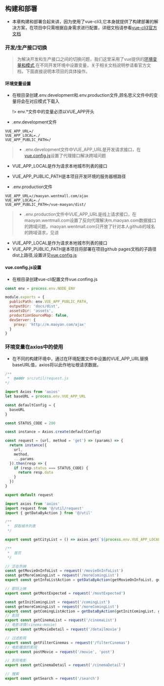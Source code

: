 ## 构建和部署

- 本章构建和部署合起来讲，因为使用了vue-cli3,它本身就提供了构建部署的解决方案，在项目中只需根据自身需求进行配置，详细文档请参看[vue-cli3官方文档](https://cli.vuejs.org/zh/guide/)

### 开发/生产接口切换

> 为解决开发和生产接口之间的切换问题，我们这里采用了vue提供的[环境变量和模式](https://cli.vuejs.org/zh/guide/mode-and-env.html#%E6%A8%A1%E5%BC%8F),在不同开发环境中设置变量，关于相关文档说明参请看官方文档，下面直接说明本项目的具体操作。

#### 环境变量设置

- 在根目录创建.env.development和.env.production文件,顾名思义文件中的变量将会在对应模式下载入
  
  !> env.*文件中的变量必须以VUE_APP开头

 - .env.development文件
  ```env
  VUE_APP_URL=/
  VUE_APP_LOCAL=./
  VUE_APP_PUBLIC_PATH=/
  ```
  >  - .env.development文件中VUE_APP_URL是开发请求接口，在[vue.config.js](vue.config.js设置)设置了代理接口解决跨域问题
   - VUE_APP_LOCAL是作为请求本地城市列表的接口
   - VUE_APP_PUBLIC_PATH是本项目开发环境的服务器根路径



  - .env.production文件
  ```env
  VUE_APP_URL=//maoyan.wentmall.com/ajax
  VUE_APP_LOCAL=./
  VUE_APP_PUBLIC_PATH=/vue-maoyan/dist/
  ```

  >  - .env.production文件中VUE_APP_URL是线上请求接口，在maoyan.wentmall.com设置了反向代理解决m.maoyan.com数据接口的跨域问题，maoyan.wentmall.com只开放了针对本人github的域名的跨域请求，见谅
   - VUE_APP_LOCAL是作为请求本地城市列表的接口
   - VUE_APP_PUBLIC_PATH是本项目将部署在项目github pages文档的子路径dist上路径,设置详见[vue.config.js](vue.config.js设置)
 
#### vue.config.js设置

- 在根目录创建vue-cli配置文件vue.confing.js


```js
const env = process.env.NODE_ENV

module.exports = {
  publicPath: env.VUE_APP_PUBLIC_PATH,
  outputDir: 'docs/dist',
  assetsDir: 'assets',
  productionSourceMap: false,
  devServer: {
    proxy: 'http://m.maoyan.com/ajax'
  }
}

```

### 环境变量在axios中的使用

- 在不同的构建环境中，通过在环境配置文件中设置的VUE_APP_URL替换baseURL值，axios将以此作地址根请求数据，

```js
/**
 *  @addr src/util/request.js
*/

import Axios from 'axios'
let baseURL = process.env.VUE_APP_URL

const defaultConfig = {
  baseURL
}

const STATUS_CODE = 200

const instance = Axios.create(defaultConfig)

const request = (url, method = 'get') => (params) => {
  return instance({
    url,
    method,
    ...params
  }).then(resp => {
    if (resp.status === STATUS_CODE) {
      return resp.data
    }
  })
}

export default request

```

```js
import axios from 'axios'
import request from '@/util/request'
import { getDataByAction } from '@/util'

/**
 *  获取城市列表
 */

export const getCityList = () => axios.get(`${process.env.VUE_APP_LOCAL}/assets/json/cities.json`)

/**
 *  首页
 */

// 正在热映
const getMovieOnInfoList = request('/movieOnInfoList')
const getMoreComingList = request('/moreComingList')
export const getInfoListAction = getDataByAction(getMovieOnInfoList, getMoreComingList)

// 即将上映
export const getMostExpected = request('/mostExpected')

const getInitComingList = request('/comingList')
const getmoreComingList = request('/moreComingList')
export const getComingListAction = getDataByAction(getInitComingList, getmoreComingList)
// 影院
export const getCinemaList = request('/cinemaList')
// 电影详情(cinema-movie)
export const getMovieDetail = request('/detailmovie')

// 过滤影院
export const getFilterCinemas = request('/filterCinemas')
// 电影播放的影院
export const postMovie = request('/movie', 'post')

// 影院电影
export const getCinemaDetail = request('/cinemaDetail')

// 搜索
export const getSearch = request('/search')


```

